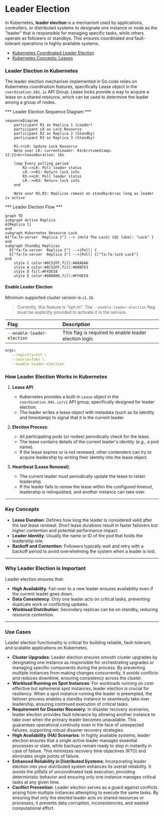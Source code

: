 # Leader Election

In Kubernetes, **leader election** is a mechanism used by applications, controllers, or distributed systems to designate one instance or node as the "leader" that is responsible for managing specific tasks, while others operate as followers or standbys. This ensures coordinated and fault-tolerant operations in highly available systems.

- [Kubernetes Coordinated Leader Election](https://kubernetes.io/docs/concepts/cluster-administration/coordinated-leader-election/)
- [Kubernetes Concepts: Leases](https://kubernetes.io/docs/concepts/architecture/leases/)

### **Leader Election in Kubernetes**

The leader election mechanism implemented in Go code relies on Kubernetes coordination features, specifically Lease object in the `coordination.k8s.io` API Group. Lease locks provide a way to acquire a lease on a shared resource, which can be used to determine the leader among a group of nodes.

*** Leader Election Sequence Diagram ***

```mermaid
sequenceDiagram
    participant R1 as Replica 1 (Leader)
    participant LR as Lock Resource
    participant R2 as Replica 2 (Standby)
    participant R3 as Replica 3 (Standby)

    R1->>LR: Update Lock Resource
    Note over LR: currentLeader: R1<br>timeStamp: 12:21<br>leaseDuration: 10s

    loop Every polling period
        R2->>LR: Poll leader status
        LR-->>R2: Return lock info
        R3->>LR: Poll leader status
        LR-->>R3: Return lock info
    end

    Note over R2,R3: Replicas remain on standby<br>as long as leader is active
```

*** Leader Election Flow ***

```mermaid
graph TD
subgraph Active Replica
A[Replica 1]
end
subgraph Kubernetes Resource Lock
A["fa:fa-server  Replica 1"] --> |Hold The Lock| C@{ label: "Lock" }
end
subgraph Standby Replicas
  D["fa:fa-server  Replica 2"] -->|Poll| C
  E["fa:fa-server  Replica 3"] -->|Poll| C["fa:fa-lock Lock"]
end
	style C color:#8C52FF,fill:#A6A6A6
	style A color:#8C52FF,fill:#00BF63
	style D fill:#FFDE59
	style E color:#000000,fill:#FFDE59
```

#### Enable Leader Election

Minimum supported cluster version is `v1.26`.

> Currently, this feature is "opt-in". The `--enable-leader-election` flag must be explicitly provided to activate it in the service.

| **Flag**                   | **Description**                                       |
|:---------------------------|:------------------------------------------------------|
| `--enable-leader-election` | This flag is required to enable leader election logic |

```yml
args:
   --registry=txt \
   --source=fake \
   --enable-leader-election
```

### **How Leader Election Works in Kubernetes**

1. **Lease API**:
   - Kubernetes provides a built-in `Lease` object in the `coordination.k8s.io/v1` API group, specifically designed for leader election.
   - The leader writes a lease object with metadata (such as its identity and timestamp) to signal that it is the current leader.

2. **Election Process**:
   - All participating pods (or nodes) periodically check for the lease.
   - The lease contains details of the current leader's identity (e.g., a pod name).
   - If the lease expires or is not renewed, other contenders can try to acquire leadership by writing their identity into the lease object.

3. **Heartbeat (Lease Renewal)**:
   - The current leader must periodically update the lease to retain leadership.
   - If the leader fails to renew the lease within the configured timeout, leadership is relinquished, and another instance can take over.

---

### **Key Concepts**

- **Lease Duration**: Defines how long the leader is considered valid after the last lease renewal. Short lease durations result in faster failovers but higher contention and potential performance impact.
- **Leader Identity**: Usually the name or ID of the pod that holds the leadership role.
- **Backoff and Contention**: Followers typically wait and retry with a backoff period to avoid overwhelming the system when a leader is lost.

---

### **Why Leader Election is Important**

Leader election ensures that:
- **High Availability**: Fail-over to a new leader ensures availability even if the current leader goes down.
- **Data Consistency**: Only one leader acts on critical tasks, preventing duplicate work or conflicting updates.
- **Workload Distribution**: Secondary replicas can be on standby, reducing resource contention.

---

### **Use Cases**

Leader election functionality is critical for building reliable, fault-tolerant, and scalable applications on Kubernetes.

- **Cluster Upgrades**: Leader election ensures smooth cluster upgrades by designating one instance as responsible for orchestrating upgrades or managing specific components during the process. By preventing multiple instances from making changes concurrently, it avoids conflicts and reduces downtime, ensuring consistency across the cluster.
- **Workload Running on Spot Instances**: For workloads running on cost-effective but ephemeral spot instances, leader election is crucial for resiliency. When a spot instance running the leader is preempted, the failover process enables a standby instance to seamlessly take over leadership, ensuring continued execution of critical tasks.
- **Requirement for Disaster Recovery**: In disaster recovery scenarios, leader election provides fault tolerance by allowing another instance to take over when the primary leader becomes unavailable. This guarantees operational continuity even in the face of unexpected failures, supporting robust disaster recovery strategies.
- **High Availability (HA) Scenarios**: In highly available systems, leader election ensures that a single active leader manages essential processes or state, while backups remain ready to step in instantly in case of failure. This minimizes recovery time objectives (RTO) and eliminates single points of failure.
- **Enhanced Reliability in Distributed Systems**: Incorporating leader election into your distributed system enhances its overall reliability. It avoids the pitfalls of uncoordinated task execution, providing deterministic behavior and ensuring only one instance manages critical tasks at any given time.
- **Conflict Prevention**: Leader election serves as a guard against conflicts arising from multiple instances attempting to execute the same tasks. By ensuring that only the elected leader acts on shared resources or processes, it prevents data corruption, inconsistencies, and wasted computational effort.
